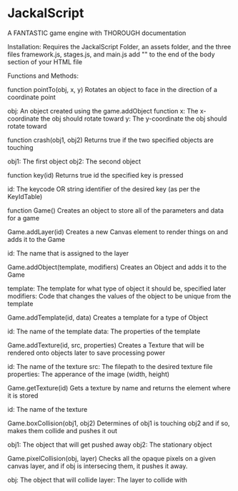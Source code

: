 # JackalScript
A FANTASTIC game engine with THOROUGH documentation

Installation:
  Requires the JackalScript Folder, an assets folder, and the three files framework.js, stages.js, and main.js
  add "<script src="JackalScript/core.js"></script>" to the end of the body section of your HTML file
  
 
Functions and Methods:
 
 
 
function pointTo(obj, x, y)
Rotates an object to face in the direction of a coordinate point
 
 obj: An object created using the game.addObject function
 x: The x-coordinate the obj should rotate toward
 y: The y-coordinate the obj should rotate toward




function crash(obj1, obj2)
Returns true if the two specified objects are touching

 obj1: The first object
 obj2: The second object
 
 
 
 
function key(id)
Returns true id the specified key is pressed

 id: The keycode OR string identifier of the desired key (as per the KeyIdTable)
  
  
  
  
function Game()
Creates an object to store all of the parameters and data for a game




Game.addLayer(id)
Creates a new Canvas element to render things on and adds it to the Game

 id: The name that is assigned to the layer
 
 
 
 
Game.addObject(template, modifiers)
Creates an Object and adds it to the Game

 template: The template for what type of object it should be, specified later
 modifiers: Code that changes the values of the object to be unique from the template
 
 


Game.addTemplate(id, data)
Creates a template for a type of Object

 id: The name of the template
 data: The properties of the template
 
 
 
 
Game.addTexture(id, src, properties)
Creates a Texture that will be rendered onto objects later to save processing power

 id: The name of the texture
 src: The filepath to the desired texture file
 properties: The apperance of the image (width, height)
 
 
 

Game.getTexture(id)
Gets a texture by name and returns the element where it is stored

 id: The name of the texture
 
 
 
 
Game.boxCollision(obj1, obj2)
Determines of obj1 is touching obj2 and if so, makes them collide and pushes it out

 obj1: The object that will get pushed away
 obj2: The stationary object
 
 
 
 
Game.pixelCollision(obj, layer)
Checks all the opaque pixels on a given canvas layer, and if obj is intersecing them, it pushes it away.

 obj: The object that will collide
 layer: The layer to collide with
